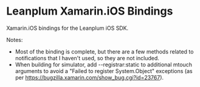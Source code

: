 Leanplum Xamarin.iOS Bindings
=========================

Xamarin.iOS bindings for the Leanplum iOS SDK.

Notes:
- Most of the binding is complete, but there are a few methods related to notifications that I haven't used, so they are not included.
- When building for simulator, add --registrar:static to additional mtouch arguments to avoid a "Failed to register System.Object" exceptions (as per https://bugzilla.xamarin.com/show_bug.cgi?id=23767).
